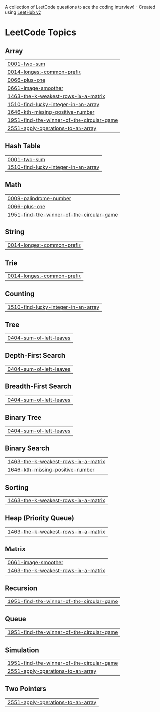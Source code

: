 A collection of LeetCode questions to ace the coding interview! - Created using [LeetHub v2](https://github.com/arunbhardwaj/LeetHub-2.0)
<!---LeetCode Topics Start-->
# LeetCode Topics
## Array
|  |
| ------- |
| [0001-two-sum](https://github.com/Mekdi-kassa/compitative_programming/tree/master/0001-two-sum) |
| [0014-longest-common-prefix](https://github.com/Mekdi-kassa/compitative_programming/tree/master/0014-longest-common-prefix) |
| [0066-plus-one](https://github.com/Mekdi-kassa/compitative_programming/tree/master/0066-plus-one) |
| [0661-image-smoother](https://github.com/Mekdi-kassa/compitative_programming/tree/master/0661-image-smoother) |
| [1463-the-k-weakest-rows-in-a-matrix](https://github.com/Mekdi-kassa/compitative_programming/tree/master/1463-the-k-weakest-rows-in-a-matrix) |
| [1510-find-lucky-integer-in-an-array](https://github.com/Mekdi-kassa/compitative_programming/tree/master/1510-find-lucky-integer-in-an-array) |
| [1646-kth-missing-positive-number](https://github.com/Mekdi-kassa/compitative_programming/tree/master/1646-kth-missing-positive-number) |
| [1951-find-the-winner-of-the-circular-game](https://github.com/Mekdi-kassa/compitative_programming/tree/master/1951-find-the-winner-of-the-circular-game) |
| [2551-apply-operations-to-an-array](https://github.com/Mekdi-kassa/compitative_programming/tree/master/2551-apply-operations-to-an-array) |
## Hash Table
|  |
| ------- |
| [0001-two-sum](https://github.com/Mekdi-kassa/compitative_programming/tree/master/0001-two-sum) |
| [1510-find-lucky-integer-in-an-array](https://github.com/Mekdi-kassa/compitative_programming/tree/master/1510-find-lucky-integer-in-an-array) |
## Math
|  |
| ------- |
| [0009-palindrome-number](https://github.com/Mekdi-kassa/compitative_programming/tree/master/0009-palindrome-number) |
| [0066-plus-one](https://github.com/Mekdi-kassa/compitative_programming/tree/master/0066-plus-one) |
| [1951-find-the-winner-of-the-circular-game](https://github.com/Mekdi-kassa/compitative_programming/tree/master/1951-find-the-winner-of-the-circular-game) |
## String
|  |
| ------- |
| [0014-longest-common-prefix](https://github.com/Mekdi-kassa/compitative_programming/tree/master/0014-longest-common-prefix) |
## Trie
|  |
| ------- |
| [0014-longest-common-prefix](https://github.com/Mekdi-kassa/compitative_programming/tree/master/0014-longest-common-prefix) |
## Counting
|  |
| ------- |
| [1510-find-lucky-integer-in-an-array](https://github.com/Mekdi-kassa/compitative_programming/tree/master/1510-find-lucky-integer-in-an-array) |
## Tree
|  |
| ------- |
| [0404-sum-of-left-leaves](https://github.com/Mekdi-kassa/compitative_programming/tree/master/0404-sum-of-left-leaves) |
## Depth-First Search
|  |
| ------- |
| [0404-sum-of-left-leaves](https://github.com/Mekdi-kassa/compitative_programming/tree/master/0404-sum-of-left-leaves) |
## Breadth-First Search
|  |
| ------- |
| [0404-sum-of-left-leaves](https://github.com/Mekdi-kassa/compitative_programming/tree/master/0404-sum-of-left-leaves) |
## Binary Tree
|  |
| ------- |
| [0404-sum-of-left-leaves](https://github.com/Mekdi-kassa/compitative_programming/tree/master/0404-sum-of-left-leaves) |
## Binary Search
|  |
| ------- |
| [1463-the-k-weakest-rows-in-a-matrix](https://github.com/Mekdi-kassa/compitative_programming/tree/master/1463-the-k-weakest-rows-in-a-matrix) |
| [1646-kth-missing-positive-number](https://github.com/Mekdi-kassa/compitative_programming/tree/master/1646-kth-missing-positive-number) |
## Sorting
|  |
| ------- |
| [1463-the-k-weakest-rows-in-a-matrix](https://github.com/Mekdi-kassa/compitative_programming/tree/master/1463-the-k-weakest-rows-in-a-matrix) |
## Heap (Priority Queue)
|  |
| ------- |
| [1463-the-k-weakest-rows-in-a-matrix](https://github.com/Mekdi-kassa/compitative_programming/tree/master/1463-the-k-weakest-rows-in-a-matrix) |
## Matrix
|  |
| ------- |
| [0661-image-smoother](https://github.com/Mekdi-kassa/compitative_programming/tree/master/0661-image-smoother) |
| [1463-the-k-weakest-rows-in-a-matrix](https://github.com/Mekdi-kassa/compitative_programming/tree/master/1463-the-k-weakest-rows-in-a-matrix) |
## Recursion
|  |
| ------- |
| [1951-find-the-winner-of-the-circular-game](https://github.com/Mekdi-kassa/compitative_programming/tree/master/1951-find-the-winner-of-the-circular-game) |
## Queue
|  |
| ------- |
| [1951-find-the-winner-of-the-circular-game](https://github.com/Mekdi-kassa/compitative_programming/tree/master/1951-find-the-winner-of-the-circular-game) |
## Simulation
|  |
| ------- |
| [1951-find-the-winner-of-the-circular-game](https://github.com/Mekdi-kassa/compitative_programming/tree/master/1951-find-the-winner-of-the-circular-game) |
| [2551-apply-operations-to-an-array](https://github.com/Mekdi-kassa/compitative_programming/tree/master/2551-apply-operations-to-an-array) |
## Two Pointers
|  |
| ------- |
| [2551-apply-operations-to-an-array](https://github.com/Mekdi-kassa/compitative_programming/tree/master/2551-apply-operations-to-an-array) |
<!---LeetCode Topics End-->
